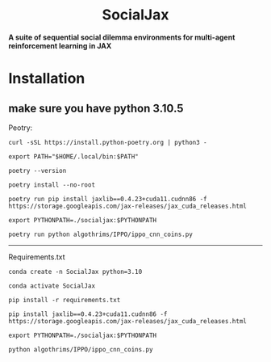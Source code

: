 <h1 align="center">SocialJax</h1>

**A suite of sequential social dilemma environments for multi-agent reinforcement learning in JAX**

# Installation

make sure you have python 3.10.5
---

Peotry:

```
curl -sSL https://install.python-poetry.org | python3 -
```
```
export PATH="$HOME/.local/bin:$PATH"
```
```
poetry --version
```
```
poetry install --no-root
```
```
poetry run pip install jaxlib==0.4.23+cuda11.cudnn86 -f https://storage.googleapis.com/jax-releases/jax_cuda_releases.html
```
```
export PYTHONPATH=./socialjax:$PYTHONPATH
```
```
poetry run python algothrims/IPPO/ippo_cnn_coins.py 
```

---

Requirements.txt
```
conda create -n SocialJax python=3.10
```
```
conda activate SocialJax
```
```
pip install -r requirements.txt
```
```
pip install jaxlib==0.4.23+cuda11.cudnn86 -f https://storage.googleapis.com/jax-releases/jax_cuda_releases.html
```
```
export PYTHONPATH=./socialjax:$PYTHONPATH
```
```
python algothrims/IPPO/ippo_cnn_coins.py 
```
